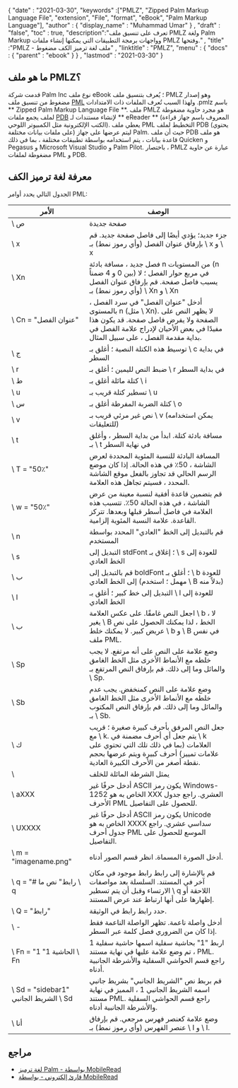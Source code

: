 {
  "date" : "2021-03-30",
  "keywords" :["PMLZ", "Zipped Palm Markup Language File", "extension", "File", "format", "eBook", "Palm Markup Language"],
  "author" : {
    "display_name" : "Muhammad Umar"
} ,
  "draft" : "false",
  "toc" : true,
  "description":"تعرف على تنسيق ملف PMLZ ولغة Palm Markup وواجهات برمجة التطبيقات التي يمكنها إنشاء ملفات PMLZ وفتحها." ,
  "title" :"PMLZ - ملف لغة ترميز الكف مضغوط" ,
  "linktitle" : "PMLZ",
  "menu" : {
    "docs" : {
      "parent" : "ebook"
}
} ,
  "lastmod" : "2021-03-30"
}

## ما هو ملف PMLZ؟

قدمت شركة Palm Inc نوع ملف eBook ؛ يُعرف بتنسيق ملف PMLZ وهو إصدار مضغوط من تنسيق ملف [PML](/ar/ebook/pml/) ولهذا السبب تُعرف الملفات ذات الامتدادات .pmlz باسم ** Zipped Palm Markup Language File **. ملف PMLZ هو مجرد حاوية مضغوطة لملف يجمع ملفات [PDB](/ar/ebook/pdb/) لإنشاء مستندات لـ ** eReader ** (المعروف باسم جهاز قراءة الكتب الإلكترونية مثل الكمبيوتر اللوحي). يعطي ملف PML التخطيط لملف PDB (يحتوي على ملفات بيانات مختلفة) ليتم عرضها على جهاز Palm. حيث أن ملف PDB هو ملف قاعدة بيانات ، يتم استخدامه بواسطة تطبيقات مختلفة ، بما في ذلك Quicken و Pegasus و Microsoft Visual Studio و Palm Pilot. باختصار ، PMLZ عبارة عن حاوية مضغوطة لملفات PML و PDB.


## معرفة لغة ترميز الكف
الجدول التالي يحدد أوامر PML:

| الأمر | الوصف |
---|---|
| \ ص | صفحة جديدة |
| \ x | جزء جديد؛ يؤدي أيضًا إلى فاصل صفحة جديد. قم بإرفاق عنوان الفصل (وأي رموز نمط) بـ \ x و \ x |
| \ Xn | فصل جديد ، مسافة بادئة n من المستويات (n بين 0 و 4 ضمناً) في مربع حوار الفصل ؛ لا يسبب فاصل صفحة. قم بإرفاق عنوان الفصل (وأي رموز نمط) بـ \ Xn و \ Xn |
| \ Cn = "عنوان الفصل" | أدخل "عنوان الفصل" في سرد الفصل ، بالمستوى n (مثل \ Xn). لا يظهر النص على الصفحة ولا يفرض فاصل صفحة. قد يكون هذا مفيدًا في بعض الأحيان لإدراج علامة الفصل في بداية مقدمة الفصل ، على سبيل المثال. |
| \ ج | توسيط هذه الكتلة النصية ؛ أغلق بـ \ c في بداية السطر |
| \ r | ضبط النص لليمين ؛ أغلق بـ \ r في بداية السطر |
| \ ط | كتلة مائلة أغلق بـ \ i |
| \ u | تسطير كتلة قريب بـ \ u |
| \ س | كتلة الضربة المفرطة أغلق بـ \ o |
| \ v | نص غير مرئي قريب بـ \ v (يمكن استخدامه للتعليقات) |
| \ t | مسافة بادئة كتلة. ابدأ من بداية السطر ، وأغلق بـ \ t في نهاية السطر |
| \ T = "50٪" | المسافة البادئة للنسبة المئوية المحددة لعرض الشاشة ، 50٪ في هذه الحالة. إذا كان موضع الرسم الحالي قد تجاوز بالفعل موقع الشاشة المحدد ، فسيتم تجاهل هذه العلامة. |
| \ w = "50٪" | قم بتضمين قاعدة أفقية لنسبة معينة من عرض الشاشة ، في هذه الحالة 50٪. تتسبب هذه العلامة في فاصل أسطر قبلها وبعدها. تتركز القاعدة. علامة النسبة المئوية إلزامية. |
| \ n | قم بالتبديل إلى الخط "العادي" المحدد بواسطة المستخدم |
| \ s | التبديل إلى stdFont ؛ إغلاق بـ \ s للعودة إلى الخط العادي |
| \ ب | قم بالتبديل إلى boldFont ؛ أغلق بـ \ b للعودة إلى الخط العادي (مهمل ؛ استخدم \ B بدلاً منه) |
| \ l | التبديل إلى خط كبير ؛ أغلق بـ \ l للعودة إلى الخط العادي |
| \ ب | اجعل النص غامقًا. على عكس العلامة \ b ، لا يغير \ B الخط ، لذا يمكنك الحصول على نص عريض كبير. لا يمكنك خلط \ b و \ B في نفس ملف PML. |
| \ Sp | وضع علامة على النص على أنه مرتفع. لا يجب خلطه مع الأنماط الأخرى مثل الخط الغامق والمائل وما إلى ذلك. قم بإرفاق النص المرتفع بـ \ Sp. |
| \ Sb | وضع علامة على النص كمنخفض. يجب عدم خلطه مع الأنماط الأخرى مثل الخط الغامق والمائل وما إلى ذلك. قم بإرفاق النص المكتوب بـ \ Sb. |
| \ ك | جعل النص المرفق بأحرف كبيرة صغيرة ؛ قريب مع \ k. يتم جعل أي أحرف مضمنة في \ k العلامات (بما في ذلك تلك التي تحتوي على علامات تمييز) أحرف كبيرة ويتم عرضها بحجم نقطة أصغر من الأحرف الكبيرة العادية. |
| \\ | يمثل الشرطة المائلة للخلف |
| \ aXXX | أدخل حرفًا غير ASCII يكون رمز Windows-1252 الخاص به هو XXX العشري. راجع جدول الأحرف PML للحصول على التفاصيل. |
| \ UXXXX | أدخل حرفًا غير ASCII يكون رمز Unicode الخاص به هو XXXX سداسي عشري. راجع جدول أحرف PML الموسع للحصول على التفاصيل. |
| \ m = "imagename.png" | أدخل الصورة المسماة. انظر قسم الصور أدناه. |
| \ q = "# رابط" نص ما \ q | قم بالإشارة إلى رابط رابط موجود في مكان آخر في المستند. السلسلة بعد مواصفات الارتساء وقبل أن يتم تسطير \ q اللاحقة أو إظهارها على أنها ارتباط عند عرض المستند. |
| \ Q = "رابط" | حدد رابط رابط في الوثيقة. |
| \ - | أدخل واصلة ناعمة. تظهر الواصلة الناعمة فقط إذا كان من الضروري فصل كلمة عبر السطر. |
| \ Fn = "الحاشية 1" 1 \ Fn | اربط "1" بحاشية سفلية اسمها حاشية سفلية 1 ، تم وضع علامة عليها في نهاية مستند PML. راجع قسم الحواشي السفلية والأشرطة الجانبية أدناه. |
| \ Sd = "sidebar1" الشريط الجانبي \ Sd | قم بربط نص "الشريط الجانبي" بشريط جانبي اسمه الشريط الجانبي 1 ، المميز في نهاية مستند PML. راجع قسم الحواشي السفلية والأشرطة الجانبية أدناه. |
| \ أنا | وضع علامة كعنصر فهرس مرجعي. قم بإرفاق عنصر الفهرس (وأي رموز نمط) بـ \ I و \ I. |


## مراجع

* [لغة ترميز Palm - بواسطة MobileRead](https://wiki.mobileread.com/wiki/EReader)
* [قارئ إلكتروني - بواسطة MobileRead](https://en.wikipedia.org/wiki/E-reader)

